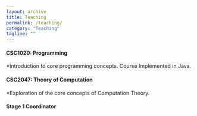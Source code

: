 ```yaml
---
layout: archive
title: Teaching
permalink: /teaching/
category: "Teaching"
tagline: ""
---
```


<h4> CSC1020: Programming</h4>
  *Introduction to core programming concepts. Course Implemented in Java.
  
<h4> CSC2047: Theory of Computation </h4>
  *Exploration of the core concepts of Computation Theory.
  
<h4> Stage 1 Coordinator </h4>
